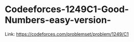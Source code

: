 # Codeeforces-1249C1-Good-Numbers-easy-version-
Link: https://codeforces.com/problemset/problem/1249/C1
